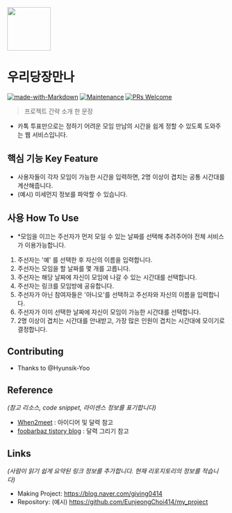 <img src="https://user-images.githubusercontent.com/17819874/79853717-5db2f900-8403-11ea-99ba-ed0bb3cdb9ef.png" height="100"/>

# 우리당장만나  
[![made-with-Markdown](https://img.shields.io/badge/Made%20with-Markdown-1f425f.svg)](http://commonmark.org)
[![Maintenance](https://img.shields.io/badge/Maintained%3F-yes-green.svg)](https://github.com/ohahohah/readme-template/graphs/commit-activity) 
[![PRs Welcome](https://img.shields.io/badge/PRs-welcome-brightgreen.svg?style=flat-square)](http://makeapullrequest.com)



> 프로젝트 간략 소개 한 문장 
- 카톡 투표만으로는 정하기 어려운 모임 만남의 시간을 쉽게 정할 수 있도록 도와주는 웹 서비스입니다. 

## 핵심 기능  Key Feature
- 사용자들이 각자 모임이 가능한 시간을 입력하면, 2명 이상이 겹치는 공통 시간대를 계산해줍니다. 
- (예시) 미세먼지 정보를 파악할 수 있습니다.

## 사용 How To Use
- *모임을 이끄는 주선자가 먼저 모일 수 있는 날짜를 선택해 추려주어야 전체 서비스가 이용가능합니다. 
1. 주선자는 '예' 를 선택한 후 자신의 이름을 입력합니다. 
2. 주선자는 모임을 할 날짜를 몇 개를 고릅니다. 
3. 주선자는 해당 날짜에 자신이 모임에 나갈 수 있는 시간대를 선택합니다. 
4. 주선자는 링크를 모임방에 공유합니다. 
5. 주선자가 아닌 참여자들은 '아니오'를 선택하고 주선자와 자신의 이름을 입력합니다. 
6. 주선자가 이미 선택한 날짜에 자신이 모임이 가능한 시간대를 선택합니다. 
7. 2명 이상이 겹치는 시간대를 안내받고, 가장 많은 인원이 겹치는 시간대에 모이기로 결정합니다. 

## Contributing
- Thanks to @Hyunsik-Yoo

## Reference
*(참고 리소스,  code snippet, 라이센스 정보를 표기합니다)*
- [When2meet](https://www.when2meet.com/) : 아이디어 및 달력 참고
- [foobarbaz tistory blog](https://ysyapr91.tistory.com/2) : 달력 그리기 참고

## Links
*(사람이 읽기 쉽게 요약된 링크 정보를 추가합니다. 현재 리포지토리의 정보를 적습니다)*
- Making Project: https://blog.naver.com/giving0414
- Repository: (예시) https://github.com/EunjeongChoi414/my_project
